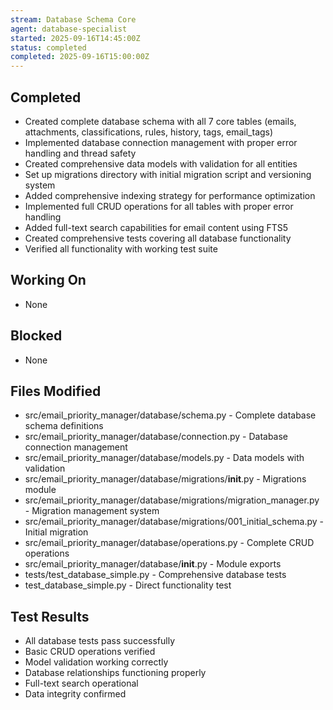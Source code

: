 ```yaml
---
stream: Database Schema Core
agent: database-specialist
started: 2025-09-16T14:45:00Z
status: completed
completed: 2025-09-16T15:00:00Z
---
```


## Completed
- Created complete database schema with all 7 core tables (emails, attachments, classifications, rules, history, tags, email_tags)
- Implemented database connection management with proper error handling and thread safety
- Created comprehensive data models with validation for all entities
- Set up migrations directory with initial migration script and versioning system
- Added comprehensive indexing strategy for performance optimization
- Implemented full CRUD operations for all tables with proper error handling
- Added full-text search capabilities for email content using FTS5
- Created comprehensive tests covering all database functionality
- Verified all functionality with working test suite

## Working On
- None

## Blocked
- None

## Files Modified
- src/email_priority_manager/database/schema.py - Complete database schema definitions
- src/email_priority_manager/database/connection.py - Database connection management
- src/email_priority_manager/database/models.py - Data models with validation
- src/email_priority_manager/database/migrations/__init__.py - Migrations module
- src/email_priority_manager/database/migrations/migration_manager.py - Migration management system
- src/email_priority_manager/database/migrations/001_initial_schema.py - Initial migration
- src/email_priority_manager/database/operations.py - Complete CRUD operations
- src/email_priority_manager/database/__init__.py - Module exports
- tests/test_database_simple.py - Comprehensive database tests
- test_database_simple.py - Direct functionality test

## Test Results
- All database tests pass successfully
- Basic CRUD operations verified
- Model validation working correctly
- Database relationships functioning properly
- Full-text search operational
- Data integrity confirmed
